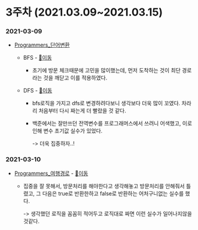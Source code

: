 # 3주차 (2021.03.09~2021.03.15)

### 2021-03-09

- [Programmers_단어변환](https://programmers.co.kr/learn/courses/30/lessons/43163) 

  - BFS - [📄이동](https://github.com/LeeA0/AlgoAlgo/blob/main/Programmers/DFS&BFS/단어변환/AY_단어변환_using_bfs.java)

    - 초기에 방문 체크때문에 고민을 많이했는데, 먼저 도착하는 것이 최단 경로라는 것을 깨닫고 이를 적용하였다.

  - DFS - [📄이동](https://github.com/LeeA0/AlgoAlgo/blob/main/Programmers/DFS&BFS/단어변환/AY_단어변환_using_dfs.java)

    - bfs로직을 가지고 dfs로 변경하려다보니 생각보다 더욱 많이 꼬였다. 차라리 처음부터 다시 짜는게 더 빨랐을 것 같다.

    - 백준에서는 잘만쓰던 전역변수를 프로그래머스에서 쓰려니 어색했고, 이로 인해 변수 초기값 실수가 있었다.

      -> 더욱 집중하자..!

### 2021-03-10

- [Programmers_여행경로](https://programmers.co.kr/learn/courses/30/lessons/43164) - [📄이동](https://github.com/LeeA0/AlgoAlgo/blob/main/Programmers/DFS&BFS/여행경로/AY_여행경로.java)

  - 집중을 잘 못해서, 방문처리를 해야한다고 생각해놓고 방문처리를 안해줘서 틀렸고, 그 다음은 true로 반환한하고 false로 반환하는 어처구니없는 실수를 했다.

    -> 생각했던 로직을 꼼꼼히 적어두고 로직대로 짜면 이런 실수가 일어나지않을 것같다.